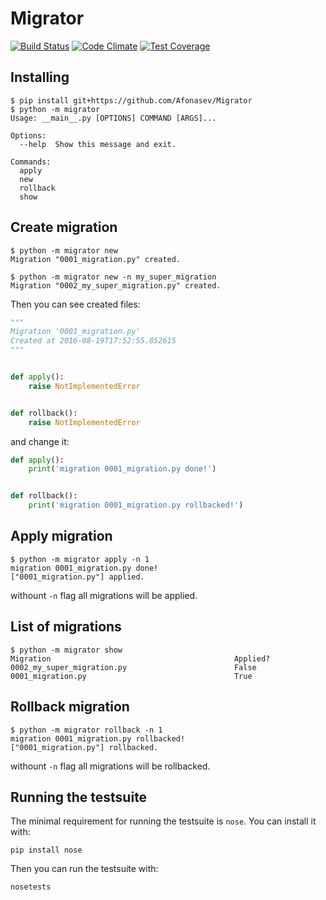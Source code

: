# Migrator
[![Build Status](https://travis-ci.org/Afonasev/Migrator.svg?branch=master)](https://travis-ci.org/Afonasev/Migrator)
[![Code Climate](https://codeclimate.com/github/Afonasev/Migrator/badges/gpa.svg)](https://codeclimate.com/github/Afonasev/Migrator)
[![Test Coverage](https://codeclimate.com/github/Afonasev/Migrator/badges/coverage.svg)](https://codeclimate.com/github/Afonasev/Migrator/coverage)

## Installing
```
$ pip install git+https://github.com/Afonasev/Migrator
$ python -m migrator
Usage: __main__.py [OPTIONS] COMMAND [ARGS]...

Options:
  --help  Show this message and exit.

Commands:
  apply
  new
  rollback
  show
```

## Create migration
```
$ python -m migrator new
Migration "0001_migration.py" created.

$ python -m migrator new -n my_super_migration
Migration "0002_my_super_migration.py" created.
```

Then you can see created files:
```python
"""
Migration '0001_migration.py'
Created at 2016-08-19T17:52:55.852615
"""


def apply():
    raise NotImplementedError


def rollback():
    raise NotImplementedError
```

and change it:
```python
def apply():
    print('migration 0001_migration.py done!')


def rollback():
    print('migration 0001_migration.py rollbacked!')
```

## Apply migration
```
$ python -m migrator apply -n 1
migration 0001_migration.py done!
["0001_migration.py"] applied.
```
withount ``-n`` flag all migrations will be applied.

## List of migrations
```
$ python -m migrator show
Migration                                         Applied?
0002_my_super_migration.py                        False
0001_migration.py                                 True
```

## Rollback migration
```
$ python -m migrator rollback -n 1
migration 0001_migration.py rollbacked!
["0001_migration.py"] rollbacked.
```
withount ``-n`` flag all migrations will be rollbacked.

## Running the testsuite

The minimal requirement for running the testsuite is ``nose``.  You can
install it with:

    pip install nose

Then you can run the testsuite with:

    nosetests

